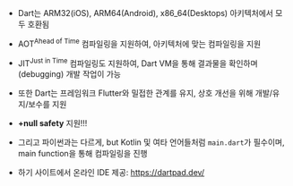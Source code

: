 - Dart는 ARM32(iOS), ARM64(Android), x86_64(Desktops) 아키텍처에서 모두 호환됨

- AOT<sup>Ahead of Time</sup> 컴파일링을 지원하여, 아키텍처에 맞는 컴파일링을 지원

- JIT<sup>Just in Time</sup> 컴파일링도 지원하여, Dart VM을 통해 결과물을 확인하며 (debugging) 개발 작업이  가능

- 또한 Dart는 프레임워크 Flutter와 밀접한 관계를 유지, 상호 개선을 위해 개발/유지/보수를 지원

- **+null safety** 지원!!!

- 그리고 파이썬과는 다르게, but Kotlin 및 여타 언어들처럼 `main.dart`가 필수이며, main function을 통해 컴파일링을 진행

- 하기 사이트에서 온라인 IDE 제공: https://dartpad.dev/
